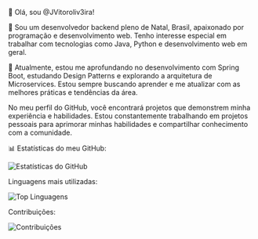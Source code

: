 👋 Olá, sou @JVitoroliv3ira!

👀 Sou um desenvolvedor backend pleno de Natal, Brasil, apaixonado por programação e desenvolvimento web. Tenho interesse especial em trabalhar com tecnologias como Java, Python e desenvolvimento web em geral.

🌱 Atualmente, estou me aprofundando no desenvolvimento com Spring Boot, estudando Design Patterns e explorando a arquitetura de Microservices. Estou sempre buscando aprender e me atualizar com as melhores práticas e tendências da área.

No meu perfil do GitHub, você encontrará projetos que demonstrem minha experiência e habilidades. Estou constantemente trabalhando em projetos pessoais para aprimorar minhas habilidades e compartilhar conhecimento com a comunidade.

📊 Estatísticas do meu GitHub:

![Estatísticas do GitHub](https://github-readme-stats.vercel.app/api?username=JVitoroliv3ira&show_icons=true&count_private=true&theme=radical)

Linguagens mais utilizadas:

![Top Linguagens](https://github-readme-stats.vercel.app/api/top-langs/?username=JVitoroliv3ira&layout=compact&hide=html,css&theme=radical)

Contribuições:

![Contribuições](https://github-readme-streak-stats.herokuapp.com/?user=JVitoroliv3ira&theme=radical)
